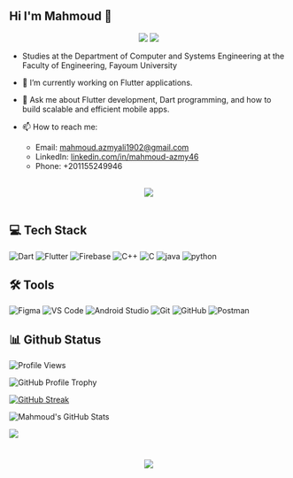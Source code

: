 

## Hi I'm Mahmoud  👋
<p align="center">
  <a href="https://www.linkedin.com/in/mahmoud-azmy46/"><img src="https://img.shields.io/badge/linkedin-%230177B5?style=flat&logo=linkedin&logoColor=white" /></a>
  <a href="https://web.facebook.com/profile.php?id=100010202880526"><img src="https://img.shields.io/badge/Facebook-%231877F2.svg?logo=Facebook&logoColor=white" /></a>



- Studies at the Department of Computer and Systems Engineering at the Faculty of Engineering, Fayoum University
- 🔭 I’m currently working on Flutter applications.

- 💬 Ask me about Flutter development, Dart programming, and how to build scalable and efficient mobile apps.
- 📫 How to reach me:  
  - Email: [mahmoud.azmyali1902@gmail.com](mailto:mahmoud.azmyali1902@gmail.com)  
  - LinkedIn: [linkedin.com/in/mahmoud-azmy46](https://www.linkedin.com/in/mahmoud-azmy46/)  
  - Phone: +201155249946  





<br>
<div align="center">
    <img src="https://user-images.githubusercontent.com/73097560/115834477-dbab4500-a447-11eb-908a-139a6edaec5c.gif" />
</div>
<br>


## 💻 Tech Stack
![Dart](https://skillicons.dev/icons?i=dart&theme=dark&borderRadius=20)
![Flutter](https://skillicons.dev/icons?i=flutter&theme=dark&borderRadius=20)
![Firebase](https://skillicons.dev/icons?i=firebase&theme=dark&borderRadius=20)
![C++](https://skillicons.dev/icons?i=cpp&theme=dark&borderRadius=20)
![C](https://skillicons.dev/icons?i=c&theme=dark&borderRadius=20)
![java](https://skillicons.dev/icons?i=java&theme=dark&borderRadius=20)
![python](https://skillicons.dev/icons?i=python&theme=dark&borderRadius=20)


## 🛠️ Tools

![Figma](https://skillicons.dev/icons?i=figma&theme=dark&borderRadius=20)
![VS Code](https://skillicons.dev/icons?i=vscode&theme=dark&borderRadius=20)
![Android Studio](https://skillicons.dev/icons?i=androidstudio&theme=dark&borderRadius=20)
![Git](https://skillicons.dev/icons?i=git&theme=dark&borderRadius=20)
![GitHub](https://skillicons.dev/icons?i=github&theme=dark&borderRadius=20)
![Postman](https://skillicons.dev/icons?i=postman&theme=dark&borderRadius=20)

## 📊 Github Status 
![Profile Views](https://komarev.com/ghpvc/?username=Mahmoud-Azmy)  

![GitHub Profile Trophy](https://github-profile-trophy.vercel.app/?username=Mahmoud-Azmy&title=Repositories,Commits,PullRequest&column=-1)  

[![GitHub Streak](https://streak-stats.demolab.com?user=Mahmoud-Azmy&border_radius=7.5&theme=dark)](https://git.io/streak-stats)  

![Mahmoud's GitHub Stats](https://github-readme-stats.vercel.app/api?username=Mahmoud-Azmy&show_icons=true&theme=dark&rank_icon=percentile)  

![](https://github-readme-stats.vercel.app/api/top-langs/?username=Mahmoud-Azmy&theme=blueberry&hide_border=true&include_all_commits=false&count_private=false&layout=compact)

<h1 align="center">
  <a href="https://git.io/typing-svg">
    <img src="https://readme-typing-svg.herokuapp.com/?lines=Nice+to+meet+you!&center=true&size=25">
  </a>
</h1>


<!--
**Mahmoud-Azmy/Mahmoud-Azmy** is a ✨ _special_ ✨ repository because its `README.md` (this file) appears on your GitHub profile.

Here are some ideas to get you started:

- 🔭 I’m currently working on ...
- 🌱 I’m currently learning ...
- 👯 I’m looking to collaborate on ...
- 🤔 I’m looking for help with ...
- 💬 Ask me about ...
- 📫 How to reach me: ...
- 😄 Pronouns: ...
- ⚡ Fun fact: ...
-->
